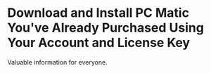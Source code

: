 # Download and Install PC Matic You've Already Purchased Using Your Account and License Key

Valuable information for everyone.


